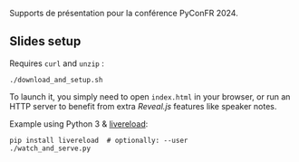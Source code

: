Supports de présentation pour la conférence PyConFR 2024.

## Slides setup

Requires `curl` and `unzip` :

    ./download_and_setup.sh

To launch it, you simply need to open `index.html` in your browser,
or run an HTTP server to benefit from extra *Reveal.js* features like speaker notes.

Example using Python 3 & [livereload](https://github.com/lepture/python-livereload):

    pip install livereload  # optionally: --user
    ./watch_and_serve.py
